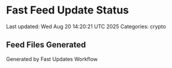 # Fast Feed Update Status
Last updated: Wed Aug 20 14:20:21 UTC 2025
Categories: crypto

## Feed Files Generated

Generated by Fast Updates Workflow
